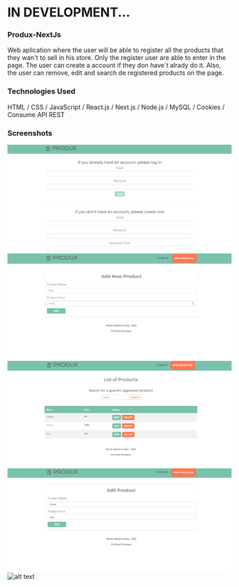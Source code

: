 # IN DEVELOPMENT...

### Produx-NextJs
Web aplication where the user will be able to register all the products that they wan't to sell in his store.
Only the register user are able to enter in the page. The user can create a account if they don have´t alrady do it.
Also, the user can remove, edit and search de registered products on the page.

### Technologies Used
HTML / CSS / JavaScript / React.js / Next.js / Node.js / MySQL / Cookies / Consume API REST

### Screenshots
![alt text](https://github.com/MartinLaRosa27/Produx-NextJs/blob/main/resources/screenshot01.png?raw=true)
![alt text](https://github.com/MartinLaRosa27/Produx-NextJs/blob/main/resources/screenshot02.png?raw=true)
![alt text](https://github.com/MartinLaRosa27/Produx-NextJs/blob/main/resources/screenshot03.png?raw=true)
![alt text](https://github.com/MartinLaRosa27/Produx-NextJs/blob/main/resources/screenshot04.png?raw=true)
![alt text](https://github.com/MartinLaRosa27/Produx-NextJs/blob/main/resources/screenshot05.png?raw=true)